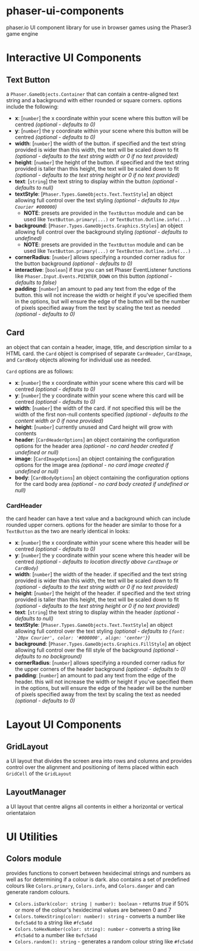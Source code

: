 # phaser-ui-components
phaser.io UI component library for use in browser games using the Phaser3 game engine

# Interactive UI Components

## Text Button

a `Phaser.GameObjects.Container` that can contain a centre-aligned text string and a background with either rounded or square corners. options include the following:
- **x**: [`number`] the x coordinate within your scene where this button will be centred _(optional - defaults to 0)_
- **y**: [`number`] the y coordinate within your scene where this button will be centred _(optional - defaults to 0)_
- **width**: [`number`] the width of the button. if specified and the text string provided is wider than this width, the text will be scaled down to fit _(optional - defaults to the text string width or 0 if no text provided)_
- **height**: [`number`] the height of the button. if specified and the text string provided is taller than this height, the text will be scaled down to fit _(optional - defaults to the text string height or 0 if no text provided)_
- **text**: [`string`] the text string to display within the button _(optional - defaults to null)_
- **textStyle**: [`Phaser.Types.GameObjects.Text.TextStyle`] an object allowing full control over the text styling _(optional - defaults to `20px Courier #000000`)_
  - **NOTE**: presets are provided in the `TextButton` module and can be used like `TextButton.primary(...)` or `TextButton.Outline.info(...)`
- **background**: [`Phaser.Types.GameObjects.Graphics.Styles`] an object allowing full control over the background styling _(optional - defaults to undefined)_
  - **NOTE**: presets are provided in the `TextButton` module and can be used like `TextButton.primary(...)` or `TextButton.Outline.info(...)`
- **cornerRadius**: [`number`] allows specifying a rounded corner radius for the button background _(optional - defaults to 0)_
- **interactive**: [`boolean`] if _true_ you can set Phaser EventListener functions like `Phaser.Input.Events.POINTER_DOWN` on this button _(optional - defaults to false)_
- **padding**: [`number`] an amount to pad any text from the edge of the button. this will not increase the width or height if you've specified them in the options, but will ensure the edge of the button will be the number of pixels specified away from the text by scaling the text as needed _(optional - defaults to 0)_

## Card

an object that can contain a header, image, title, and description similar to a HTML card. the `Card` object is comprised of separate `CardHeader`, `CardImage`, and `CardBody` objects allowing for individual use as needed.

`Card` options are as follows:

- **x**: [`number`] the x coordinate within your scene where this card will be centred _(optional - defaults to 0)_
- **y**: [`number`] the y coordinate within your scene where this card will be centred _(optional - defaults to 0)_
- **width**: [`number`] the width of the card. if not specified this will be the width of the first non-null contents specified _(optional - defaults to the content width or 0 if none provided)_
- **height**: [`number`] currently unused and Card height will grow with contents
- **header**: [`CardHeaderOptions`] an object containing the configuration options for the header area _(optional - no card header created if undefined or null)_
- **image**: [`CardImageOptions`] an object containing the configuration options for the image area _(optional - no card image created if undefined or null)_
- **body**: [`CardBodyOptions`] an object containing the configuration options for the card body area _(optional - no card body created if undefined or null)_

### CardHeader

the card header can have a text value and a background which can include rounded upper corners. options for the header are similar to those for a `TextButton` as the two are nearly identical in looks:

- **x**: [`number`] the x coordinate within your scene where this header will be centred _(optional - defaults to 0)_
- **y**: [`number`] the y coordinate within your scene where this header will be centred _(optional - defaults to location directly above `CardImage` or `CardBody`)_
- **width**: [`number`] the width of the header. if specified and the text string provided is wider than this width, the text will be scaled down to fit _(optional - defaults to the text string width or 0 if no text provided)_
- **height**: [`number`] the height of the header. if specified and the text string provided is taller than this height, the text will be scaled down to fit _(optional - defaults to the text string height or 0 if no text provided)_
- **text**: [`string`] the text string to display within the header _(optional - defaults to null)_
- **textStyle**: [`Phaser.Types.GameObjects.Text.TextStyle`] an object allowing full control over the text styling _(optional - defaults to `{font: '20px Courier', color: '#000000', align: 'center'}`)_
- **background**: [`Phaser.Types.GameObjects.Graphics.FillStyle`] an object allowing full control over the fill style of the background _(optional - defaults to no background)_
- **cornerRadius**: [`number`] allows specifying a rounded corner radius for the upper corners of the header background _(optional - defaults to 0)_
- **padding**: [`number`] an amount to pad any text from the edge of the header. this will not increase the width or height if you've specified them in the options, but will ensure the edge of the header will be the number of pixels specified away from the text by scaling the text as needed _(optional - defaults to 0)_

# Layout UI Components

## GridLayout
a UI layout that divides the screen area into rows and columns and provides control over the alignment and positioning of items placed within each `GridCell` of the `GridLayout`

## LayoutManager
a UI layout that centre aligns all contents in either a horizontal or vertical orientataion

# UI Utilities

## Colors module
provides functions to convert between hexidecimal strings and numbers as well as for determining if a colour is dark. also contains a set of predefined colours like `Colors.primary`, `Colors.info`, and `Colors.danger` and can generate random colours.

- `Colors.isDark(color: string | number): boolean` - returns _true_ if 50% or more of the colour's hexidecimal values are between 0 and 7
- `Colors.toHexString(color: number): string` - converts a number like `0xfc5a6d` to a string like `#fc5a6d`
- `Colors.toHexNumber(color: string): number` - converts a string like `#fc5a6d` to a number like `0xfc5a6d`
- `Colors.random(): string` - generates a random colour string like `#fc5a6d`